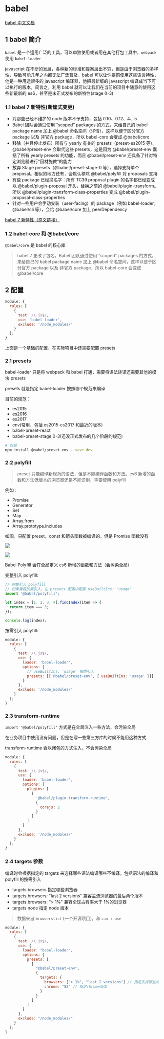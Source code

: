 # babel

[babel 中文文档](https://babel.docschina.org)

## 1 babel 简介

`babel` 是一个运用广泛的工具，可以单独使用或者用在其他打包工具中，`webpack` 使用 `babel-loader`

javascript 在不断的发展，各种新的标准和提案层出不穷，但是由于浏览器的多样性，导致可能几年之内都无法广泛普及，babel 可以让你提前使用这些语言特性，他是一种用途很多的 javascript 编译器，他把最新版的 javascript 编译成当下可以执行的版本，简言之，利用 babel 就可以让我们在当前的项目中随意的使用这些新最新的 es6，甚至是未正式发布的新特性(stage 0-3)

### 1.1 babel 7 新特性(断崖式变更)

- 对那些已经不维护的 node 版本不予支持，包括 0.10、0.12、4、5
- Babel 团队会通过使用 “scoped” packages 的方式，来给自己的 babel package name 加上 @babel 命名空间（详情），这样以便于区分官方 package 以及 非官方 package，所以 babel-core 会变成 @babel/core
- 移除（并且停止发布）所有与 yearly 有关的 presets（preset-es2015 等）。@babel/preset-env 会取代这些 presets，这是因为 @babel/preset-env 囊括了所有 yearly presets 的功能，而且 @babel/preset-env 还具备了针对特定浏览器进行“因材施教”的能力
- 放弃 Stage presets（@babel/preset-stage-0 等），选择支持单个 proposal。相似的地方还有，会默认移除 @babel/polyfill 对 proposals 支持
- 有些 package 已经换名字：所有 TC39 proposal plugin 的名字都已经变成以 @babel/plugin-proposal 开头，替换之前的 @babel/plugin-transform。所以 @babel/plugin-transform-class-properties 变成 @babel/plugin-proposal-class-properties
- 针对一些用户会手动安装（user-facing）的 package（例如 babel-loader，@babel/cli 等），会给 @babel/core 加上 peerDependency

<a href="https://www.w3ctech.com/topic/2150" target="_blank">babel 7 新特性（原文链接）</a>

### 1.2 babel-core 和 @babel/core

`@babel/core` 是 babel 的核心库

> babel 7 更改了包名，Babel 团队通过使用 “scoped” packages 的方式，来给自己的 babel package name 加上 @babel 命名空间，这样以便于区分官方 package 以及 非官方 package，所以 babel-core 会变成 @babel/core

## 2 配置

```javascript
module: {
  rules: [
    {
      test: /\.js$/,
      use: 'babel-loader',
      exclude: '/node_modules/'
    }
  ];
}
```

上面是一个基础的配置，在实际项目中还需要配置 presets

### 2.1 presets

babel-loader 只是将 webpack 和 babel 打通，需要将语法转译还需要其他的模块 presets

presets 就是指定 babel-loader 按照哪个规范来编译

目前的规范：

- es2015
- es2016
- es2017
- env(常用，包括 es2015-es2017 和最近的版本)
- babel-preset-react
- babel-preset-stage 0-3(还没正式发布的几个阶段的规范)

```bash
# 安装
npm install @babel/preset-env --save-dev
```

### 2.2 polyfill

> preset 只能编译新规范的语法，但是不能编译函数和方法。es6 新增的函数和方法低版本的浏览器还是不能识别，需要使用 polyfill

例如：

- Promise
- Generator
- Set
- Map
- Array.from
- Array.prototype.includes

如图，只配置 preset，const 和箭头函数被编译的，但是 Promise 函数没有

![](../pic/8-babel_20200714150324.png)

![](../pic/8-babel_20200714150354.png)

Babel Polyfill 会在全局定义 es6 新增的函数和方法（会污染全局）

完整引入 polyfill:

```javascript
// 完整引入 polyfill
// 如果需要按需引入，在 presets 配置中配置 useBuiltIns: 'usage'
import '@babel/polyfill';

let index = [1, 2, 3, 4].findIndex(item => {
  return item === 3;
});

console.log(index);
```

按需引入 polyfill:

```javascript
module: {
  rules: [
    {
      test: /\.js$/,
      use: {
        loader: 'babel-loader',
        options: {
          // useBuiltIns: 'usage' 按需引入
          presets: [['@babel/preset-env', { useBuiltIns: 'usage' }]]
        }
      },
      exclude: '/node_modules/'
    }
  ];
}
```

### 2.3 transform-runtime

`import '@babel/polyfill'` 方式是在全局注入一些方法，会污染全局

在业务项目中使用没有问题，但是在写一些第三方库的时候不能用这种方式

transform-runtime 会以闭包的方式注入，不会污染全局

```javascript
module: {
  rules: [
    {
      test: /\.js$/,
      use: {
        loader: 'babel-loader',
        options: {
          plugins: [
            [
              '@babel/plugin-transform-runtime',
              {
                corejs: 2
              }
            ]
          ]
        }
      },
      exclude: '/node_modules/'
    }
  ];
}
```

### 2.4 targets 参数

编译时会根据指定的 targets 来选择哪些语法编译哪些不编译，包括语法的编译和 polyfill 的按需引入

- targets.browsers 指定哪些浏览器
- targets.browsers: "last 2 versions" 兼容主流浏览器的最后两个版本
- targets.browsers: "> 1%" 兼容全球占有率大于 1%的浏览器
- targets.node 指定 node 版本

> 数据来自 `browserslist` (一个开源项目)，和 `can i use`

```javascript
module: {
  rules: [
    {
      test: /\.js$/,
      use: {
        loader: "babel-loader",
        options: {
          presets: [
            [
              "@babel/preset-env",
              {
                targets: {
                  browsers: ["> 1%", "last 2 versions"] // 指定支持哪些浏览器
                  chrome: "52" // 指定chrome版本
                }
              }
            ]
          ]
        }
      },
      exclude: "/node_modules/"
    }
  ];
}
```
